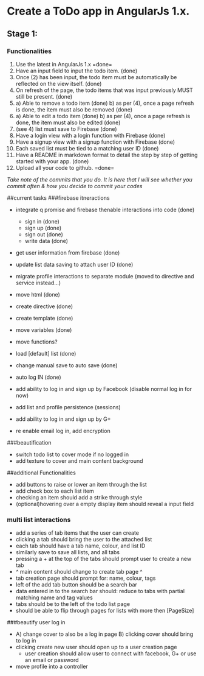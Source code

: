 # Create a ToDo app in AngularJs 1.x.

## Stage 1:

### Functionalities

1. Use the latest in AngularJs 1.x =done=
2. Have an input field to input the todo item. (done)
3. Once (2) has been input, the todo item must be automatically be reflected on the view itself. (done)
4. On refresh of the page, the todo items that was input previously MUST still be present. (done)
5. a) Able to remove a todo item (done)
   b) as per (4), once a page refresh is done, the item must also be removed (done)
6. a) Able to edit a todo item (done)
   b) as per (4), once a page refresh is done, the item must also be edited (done)
7. (see 4) list must save to Firebase (done)
8. Have a login view with a login function with Firebase (done)
9. Have a signup view with a signup function with Firebase (done)
10. Each saved list must be tied to a matching user ID (done)
11. Have a README in markdown format to detail the step by step of getting started with your app. (done)
12. Upload all your code to github. =done=

*Take note of the commits that you do. It is here that I will see whether you commit often & how you decide to commit your codes*

##current tasks
###firebase itneractions
- integrate q promise and firebase thenable interactions into code (done)
  - sign in (done)
  - sign up (done)
  - sign out (done)
  - write data (done)
- get user information from firebase (done)
- update list data saving to attach user ID (done)
- migrate profile interactions to separate module (moved to directive and service instead...)
 - move html (done)
  - create directive (done)
  - create template (done)
  - move variables (done)
  - move functions?
- load [default] list (done)
- change manual save to auto save (done)
- auto log IN (done)
- add ability to log in and sign up by Facebook (disable normal log in for now)
- add list and profile persistence (sessions)

- add ability to log in and sign up by G+
- re enable email log in, add encryption

###beautification
- switch todo list to cover mode if no logged in
- add texture to cover and main content background

##additional Functionalities
- add buttons to raise or lower an item through the list
- add check box to each list item
- checking an item should add a strike through style
- (optional)hovering over a empty display item should reveal a input field

### multi list interactions
- add a series of tab items that the user can create
- clicking a tab should bring the user to the attached list
- each tab should have a tab name, colour, and list ID
- similarly save to save all lists, and all tabs
- pressing a + at the top of the tabs should prompt user to create a new tab
- ^ main content should change to create tab page ^
- tab creation page should prompt for: name, colour, tags
- left of the add tab button should be a search bar
- data entered in to the search bar should: reduce to tabs with partial matching name and tag values
- tabs should be to the left of the todo list page
- should be able to flip through pages for lists with more then [PageSize]

###beautify user log in
- A) change cover to also be a log in page
  B) clicking cover should bring to log in
- clicking create new user should open up to a user creation page
  - user creation should allow user to connect with facebook, G+ or use an email or password
- move profile into a controller
